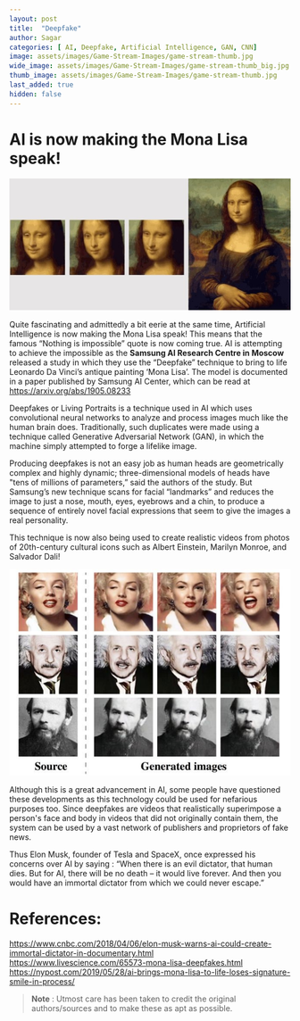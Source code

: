 ```yaml
---
layout: post
title:  "Deepfake"
author: Sagar
categories: [ AI, Deepfake, Artificial Intelligence, GAN, CNN]
image: assets/images/Game-Stream-Images/game-stream-thumb.jpg
wide_image: assets/images/Game-Stream-Images/game-stream-thumb_big.jpg
thumb_image: assets/images/Game-Stream-Images/game-stream-thumb.jpg
last_added: true
hidden: false
---
```


# AI is now making the Mona Lisa speak!


![](https://github.com/PaulSoumik/insight/raw/master/assets/images/deepfake-images/monalisa-1.jpg)

Quite fascinating and admittedly a bit eerie at the same time, Artificial Intelligence is now making the Mona Lisa speak! 
This means that the famous “Nothing is impossible” quote is now coming true. AI is attempting to achieve the impossible as the **Samsung AI Research Centre in Moscow** released a study in which they use the “Deepfake” technique to bring to life  Leonardo Da Vinci’s antique painting ‘Mona Lisa’. 
The model is documented in a paper published by Samsung AI Center, which can be read at <https://arxiv.org/abs/1905.08233>

Deepfakes or Living Portraits is a technique used in AI which uses convolutional neural networks to analyze and process images much like the human brain does. Traditionally, such duplicates were made using a technique called Generative Adversarial Network (GAN), in which the machine simply attempted to forge a lifelike image.

Producing deepfakes is not an easy job as human heads are geometrically complex and highly dynamic; three-dimensional models of heads have "tens of millions of parameters,” said the authors of the study.
But Samsung’s new technique scans for facial “landmarks” and reduces the image to just a nose, mouth, eyes, eyebrows and a chin, to produce a sequence of entirely novel facial expressions that seem to give the images a real personality. 

This technique is now also being used to create realistic videos from photos of 20th-century cultural icons such as Albert Einstein, Marilyn Monroe, and Salvador Dali! 

![](https://github.com/PaulSoumik/insight/raw/master/assets/images/deepfake-images/face-data.jpg)


Although this is a great advancement in AI, some people have questioned these developments as this technology could be used for nefarious purposes too. Since deepfakes are videos that realistically superimpose a person's face and body in videos that did not originally contain them, the system can be used by a vast network of publishers and proprietors of fake news.


Thus Elon Musk, founder of Tesla and SpaceX, once expressed his concerns over AI by saying : 
“When there is an evil dictator, that human dies. But for AI, there will be no death – it would live forever. And then you would have an immortal  dictator from which we could never escape.” 



# References:
<https://www.cnbc.com/2018/04/06/elon-musk-warns-ai-could-create-immortal-dictator-in-documentary.html>
<https://www.livescience.com/65573-mona-lisa-deepfakes.html>
<https://nypost.com/2019/05/28/ai-brings-mona-lisa-to-life-loses-signature-smile-in-process/>

> **Note** :
Utmost care has been taken to credit the original authors/sources and to make these as apt as possible.
